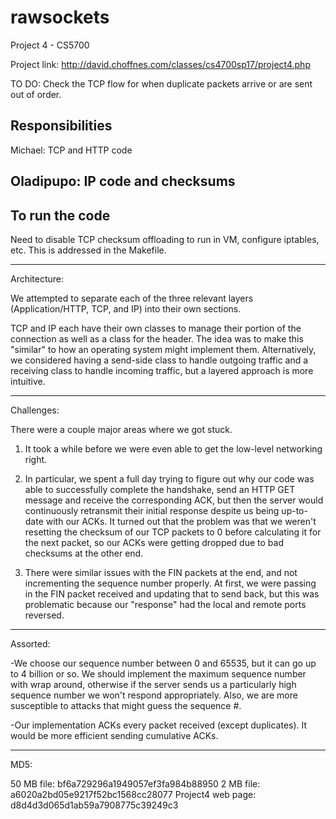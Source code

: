 # rawsockets
Project 4 - CS5700

Project link: http://david.choffnes.com/classes/cs4700sp17/project4.php


TO DO: Check the TCP flow for when duplicate packets arrive or are sent out of order.



Responsibilities
-----------------------------------
Michael: TCP and HTTP code

Oladipupo: IP code and checksums
-----------------------------------

To run the code
-----------------------------------
Need to disable TCP checksum offloading to run in VM, configure iptables, etc. This is addressed in the Makefile.

-------------------------------------

Architecture:

We attempted to separate each of the three relevant layers (Application/HTTP, TCP, and IP) into their own sections.

TCP and IP each have their own classes to manage their portion of the connection as well as a class for the
header. The idea was to make this "similar" to how an operating system might implement them. Alternatively, we
considered having a send-side class to handle outgoing traffic and a receiving class to handle incoming traffic,
but a layered approach is more intuitive.

-------------------------------------------


Challenges:

There were a couple major areas where we got stuck.

1. It took a while before we were even able to get the low-level networking right.

2. In particular, we spent a full day trying to figure out why our code was able to successfully complete
the handshake, send an HTTP GET message and receive the corresponding ACK, but then the server would continuously
retransmit their initial response despite us being up-to-date with our ACKs. It turned out that the problem was that
we weren't resetting the checksum of our TCP packets to 0 before calculating it for the next packet, so our ACKs
were getting dropped due to bad checksums at the other end.

3. There were similar issues with the FIN packets at the end, and not incrementing the sequence number properly. At
first, we were passing in the FIN packet received and updating that to send back, but this was problematic because
our "response" had the local and remote ports reversed.


-------------------------------------

Assorted:

-We choose our sequence number between 0 and 65535, but it can go up to 4 billion or so. We should implement the
maximum sequence number with wrap around, otherwise if the server sends us a particularly high sequence number we won't
respond appropriately. Also, we are more susceptible to attacks that might guess the sequence #.

-Our implementation ACKs every packet received (except duplicates). It would be more efficient sending cumulative ACKs.

------------------------------------------

MD5:

50 MB file: bf6a729296a1949057ef3fa984b88950
2 MB file: a6020a2bd05e9217f52bc1568cc28077
Project4 web page: d8d4d3d065d1ab59a7908775c39249c3